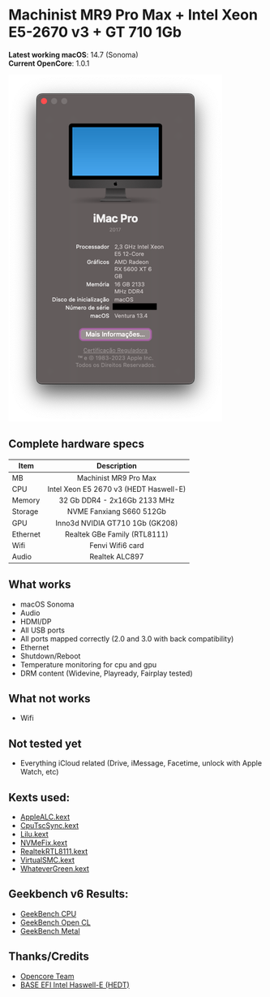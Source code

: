 # Machinist MR9 Pro Max + Intel Xeon E5-2670 v3 + GT 710 1Gb

**Latest working macOS**: 14.7 (Sonoma)
<br>
**Current OpenCore**: 1.0.1

![about-this-mac](https://github.com/armindojr/EFI-X99-MACHINIST-MR9-PRO-MAX/blob/9f5124d5ebb78d8c9bb181678115d03425d8d5d0/Infos/About%20This%20Mac%20-%20Overview.png)

## Complete hardware specs

| Item     |              Description               |
| -------- | :------------------------------------: |
| MB       |         Machinist MR9 Pro Max          |
| CPU      | Intel Xeon E5 2670 v3 (HEDT Haswell-E) |
| Memory   |      32 Gb DDR4 - 2x16Gb 2133 MHz      |
| Storage  |        NVME Fanxiang S660 512Gb        |
| GPU      |    Inno3d NVIDIA GT710 1Gb (GK208)     |
| Ethernet |      Realtek GBe Family (RTL8111)      |
| Wifi     |            Fenvi Wifi6 card            |
| Audio    |             Realtek ALC897             |

## What works

- macOS Sonoma
- Audio
- HDMI/DP
- All USB ports
- All ports mapped correctly (2.0 and 3.0 with back compatibility)
- Ethernet
- Shutdown/Reboot
- Temperature monitoring for cpu and gpu
- DRM content (Widevine, Playready, Fairplay tested)

## What not works

- Wifi

## Not tested yet

- Everything iCloud related (Drive, iMessage, Facetime, unlock with Apple Watch, etc)

## Kexts used:

- [AppleALC.kext](https://github.com/acidanthera/AppleALC)
- [CpuTscSync.kext](https://github.com/acidanthera/CpuTscSync)
- [Lilu.kext](https://github.com/acidanthera/Lilu)
- [NVMeFix.kext](https://github.com/acidanthera/NVMeFix)
- [RealtekRTL8111.kext](https://github.com/Mieze/RTL8111_driver_for_OS_X)
- [VirtualSMC.kext](https://github.com/acidanthera/VirtualSMC)
- [WhateverGreen.kext](https://github.com/acidanthera/WhateverGreen)

## Geekbench v6 Results:

- [GeekBench CPU](https://browser.geekbench.com/v6/cpu/1505502)
- [GeekBench Open CL](https://browser.geekbench.com/v6/compute/524582)
- [GeekBench Metal](https://browser.geekbench.com/v6/compute/524584)

## Thanks/Credits

- [Opencore Team](https://dortania.github.io/getting-started/)
- [BASE EFI Intel Haswell-E (HEDT)](https://github.com/luchina-gabriel/BASE-EFI-INTEL-HEDT-4THGEN-X99-HASWELL-E)

